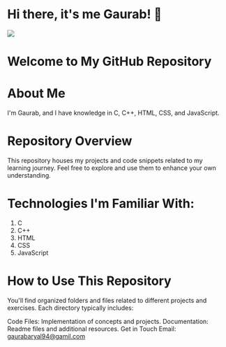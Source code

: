 # Hi there, it's me Gaurab! 👋

<img src="https://camo.githubusercontent.com/a0ae6af4977371e039dea2700012a5e261ecca4913523ccc1e2bb3e0afabc7f4/68747470733a2f2f632e74656e6f722e636f6d2f43775a446258374476523841414141642f706978656c2d73616b7572612e676966" />

# Welcome to My GitHub Repository
# About Me
I'm Gaurab, and I have knowledge in C, C++, HTML, CSS, and JavaScript. 

# Repository Overview
This repository houses my projects and code snippets related to my learning journey. Feel free to explore and use them to enhance your own understanding.

# Technologies I'm Familiar With:
1. C
2. C++
3. HTML
4. CSS
5. JavaScript
# How to Use This Repository
You'll find organized folders and files related to different projects and exercises. Each directory typically includes:

Code Files: Implementation of concepts and projects.
Documentation: Readme files and additional resources.
Get in Touch
Email: gaurabaryal94@gamil.com


